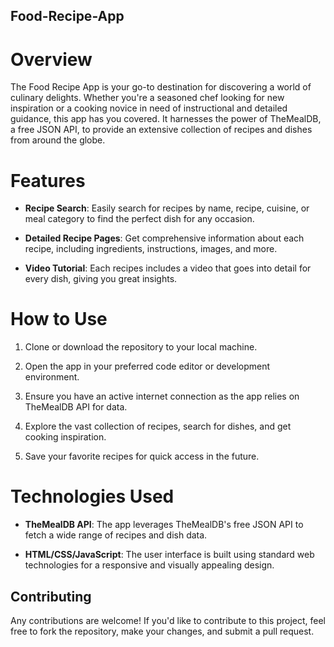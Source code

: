 ## Food-Recipe-App

# Overview

The Food Recipe App is your go-to destination for discovering a world of culinary delights. Whether you're a seasoned chef looking for new inspiration or a cooking novice in need of instructional and detailed guidance, this app has you covered. It harnesses the power of TheMealDB, a free JSON API, to provide an extensive collection of recipes and dishes from around the globe.

# Features

- **Recipe Search**: Easily search for recipes by name, recipe, cuisine, or meal category to find the perfect dish for any occasion.

- **Detailed Recipe Pages**: Get comprehensive information about each recipe, including ingredients, instructions, images, and more.

- **Video Tutorial**: Each recipes includes a video that goes into detail for every dish, giving you great insights.

# How to Use

1. Clone or download the repository to your local machine.

2. Open the app in your preferred code editor or development environment.

3. Ensure you have an active internet connection as the app relies on TheMealDB API for data.

4. Explore the vast collection of recipes, search for dishes, and get cooking inspiration.

5. Save your favorite recipes for quick access in the future.

# Technologies Used

- **TheMealDB API**: The app leverages TheMealDB's free JSON API to fetch a wide range of recipes and dish data.

- **HTML/CSS/JavaScript**: The user interface is built using standard web technologies for a responsive and visually appealing design.

## Contributing

Any contributions are welcome! If you'd like to contribute to this project, feel free to fork the repository, make your changes, and submit a pull request.
